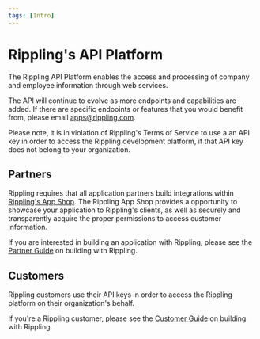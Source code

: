 ```yaml
---
tags: [Intro]
---
```


# Rippling's API Platform

The Rippling API Platform enables the access and processing of company and employee information through web services.

The API will continue to evolve as more endpoints and capabilities are added. If there are specific endpoints or features that you would benefit from, please email apps@rippling.com.

Please note, it is in violation of Rippling's Terms of Service to use a an API key in order to access the Rippling development platform, if that API key does not belong to your organization.

## Partners

Rippling requires that all application partners build integrations within [Rippling's App Shop](https://rippling.com/app-shop). The Rippling App Shop provides a opportunity to showcase your application to Rippling's clients, as well as securely and transparently acquire the proper permissions to access customer information. 

If you are interested in building an application with Rippling, please see the [Partner Guide](https://rippling.stoplight.io/docs/rippling-api/docs/b-Partners.md) on building with Rippling.


## Customers

Rippling customers use their API keys in order to access the Rippling platform on their organization's behalf.

If you're a Rippling customer, please see the [Customer Guide](https://rippling.stoplight.io/docs/rippling-api/docs/c-Customers.md) on building with Rippling.
